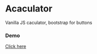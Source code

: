 # Acaculator
Vanilla JS caculator, bootstrap for buttons

### Demo

[Click here](https://yeecai.github.io/Acaculator/)
